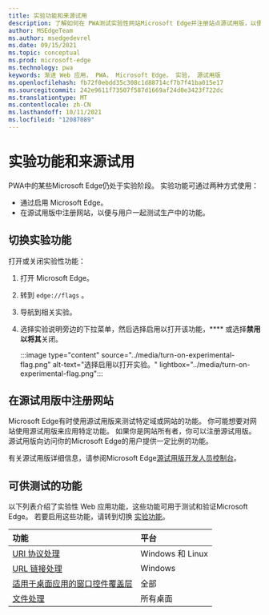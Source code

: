 ```yaml
---
title: 实验功能和来源试用
description: 了解如何在 PWA测试实验性网站Microsoft Edge并注册站点源试用版，以便与用户一起在生产中使用这些功能。
author: MSEdgeTeam
ms.author: msedgedevrel
ms.date: 09/15/2021
ms.topic: conceptual
ms.prod: microsoft-edge
ms.technology: pwa
keywords: 渐进 Web 应用， PWA， Microsoft Edge， 实验， 源试用版
ms.openlocfilehash: fb72f0ebdd35c308c1d88714cf7b7f41ba015e17
ms.sourcegitcommit: 242e9611f73507f587d1669af24d0e3423f722dc
ms.translationtype: MT
ms.contentlocale: zh-CN
ms.lasthandoff: 10/11/2021
ms.locfileid: "12087089"
---
```

# <a name="experimental-features-and-origin-trials"></a>实验功能和来源试用

PWA中的某些Microsoft Edge仍处于实验阶段。 实验功能可通过两种方式使用：

*   通过启用 Microsoft Edge。
*   在源试用版中注册网站，以便与用户一起测试生产中的功能。


<!-- ====================================================================== -->
## <a name="toggle-experimental-features"></a>切换实验功能

打开或关闭实验性功能：

1.  打开 Microsoft Edge。
1.  转到 `edge://flags` 。
1.  导航到相关实验。
1.  选择实验说明旁边的下拉菜单，然后选择启用以打开该功能，**** 或选择**禁用以将其**关闭。

    :::image type="content" source="../media/turn-on-experimental-flag.png" alt-text="选择启用以打开实验。" lightbox="../media/turn-on-experimental-flag.png":::


<!-- ====================================================================== -->
## <a name="enroll-your-site-in-an-origin-trial"></a>在源试用版中注册网站

Microsoft Edge有时使用源试用版来测试特定域或网站的功能。 你可能想要对网站使用源试用版来应用特定功能。 如果你是网站所有者，你可以注册源试用版。 源试用版向访问你的Microsoft Edge的用户提供一定比例的功能。

有关源试用版详细信息，请参阅Microsoft Edge[源试用版开发人员控制台][MicrosoftDeveloperMicrosoftEdgeOriginTrials]。


<!-- ====================================================================== -->
## <a name="features-that-are-available-to-test"></a>可供测试的功能

以下列表介绍了实验性 Web 应用功能，这些功能可用于测试和验证Microsoft Edge。 若要启用这些功能，请转到切换 [实验功能](#toggle-experimental-features)。

| 功能 | 平台 |
|:--- |:--- |
| [URI 协议处理][FeatureProtocolHandling] | Windows 和 Linux |
| [URL 链接处理][FeatureUrlHandling] | Windows |
| [适用于桌面应用的窗口控件覆盖层][FeatureWindowControlsOverlay] | 全部 |
| [文件处理][FeatureFileHandling] | 所有桌面 |

<!-- Links -->

[MicrosoftDeveloperMicrosoftEdgeOriginTrials]: https://developer.microsoft.com/microsoft-edge/origin-trials "源试用版|Microsoft Edge开发人员"
[FeatureWindowControlsOverlay]: ./window-controls-overlay.md "显示标题栏中的内容|Microsoft Docs"
[FeatureUrlHandling]: ./handle-urls.md "处理渐进式 Web 应用应用程序中|Microsoft Docs"
[FeatureProtocolHandling]: ./handle-protocols.md "在渐进式 Web 应用应用程序中处理|Microsoft Docs"
[FeatureFileHandling]: ./handle-files.md "在渐进式 Web 应用应用程序中处理|Microsoft Docs"
